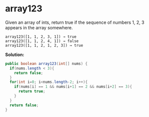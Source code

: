 # array123

Given an array of ints, return true if the sequence of numbers 1, 2, 3 appears in the array somewhere.

```
array123([1, 1, 2, 3, 1]) → true
array123([1, 1, 2, 4, 1]) → false
array123([1, 1, 2, 1, 2, 3]) → true
```

**Solution:**

```java
public boolean array123(int[] nums) {
  if(nums.length < 3){
    return false;
  }
  for(int i=0; i<nums.length-2; i++){
    if(nums[i] == 1 && nums[i+1] == 2 && nums[i+2] == 3){
      return true;
    }
  }
  return false;
}
```
